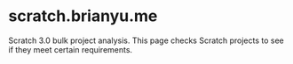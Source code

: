 # scratch.brianyu.me

Scratch 3.0 bulk project analysis. This page checks Scratch projects to see if they meet certain requirements.
